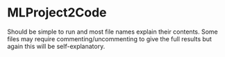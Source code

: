 # MLProject2Code
Should be simple to run and most file names explain their contents.  Some files may require commenting/uncommenting to give the full results but again this will be self-explanatory.
